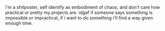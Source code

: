 i'm a shitposter, self identify as embodiment of chaos, and don't care how practical or pretty my projects are.
idgaf if someone says something is impossible or impractical, if i want to do something i'll find a way given enough time.
